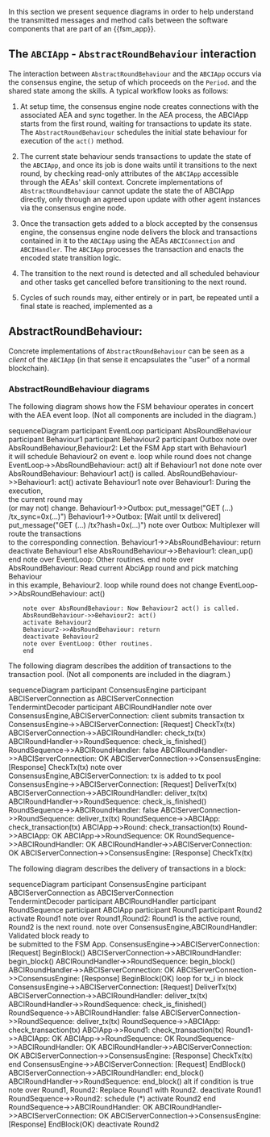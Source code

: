 In this section we present sequence diagrams in order to help understand the transmitted messages and method calls between the software components that are part of an {{fsm_app}}.



## The `ABCIApp` - `AbstractRoundBehaviour` interaction

The interaction between `AbstractRoundBehaviour` and the `ABCIApp` occurs via
the consensus engine, the setup of which proceeds on the `Period`.
and the shared state among the skills. A typical workflow
looks as follows:

1. At setup time, the consensus engine node creates connections with the
   associated AEA and sync together. In the AEA process, the ABCIApp starts from
   the first round, waiting for transactions to update its state. The
   `AbstractRoundBehaviour` schedules the initial state behaviour for execution
   of the `act()` method.

2. The current state behaviour sends transactions to update the state of the
   `ABCIApp`, and once its job is done waits until it transitions to the next
   round, by checking read-only attributes of the `ABCIApp` accessible through
   the AEAs' skill context. Concrete implementations of `AbstractRoundBehaviour`
   cannot update the state the of ABCIApp directly, only through an agreed
   upon update with other agent instances via the consensus engine node.

3. Once the transaction gets added to a block accepted by the consensus engine,
   the consensus engine node delivers the block and transactions contained in
   it to the `ABCIApp` using the AEAs `ABCIConnection` and `ABCIHandler`. The
   `ABCIApp` processes the transaction and enacts the encoded state transition
   logic.

4. The transition to the next round is detected and all scheduled behaviour and
   other tasks get cancelled before transitioning to the next round.

5. Cycles of such rounds may, either entirely or in part, be repeated until a
   final state is reached, implemented as a


## AbstractRoundBehaviour:

Concrete implementations of `AbstractRoundBehaviour` can be seen as a _client_
of the `ABCIApp` (in that sense it encapsulates the "user" of a normal blockchain).


### AbstractRoundBehaviour diagrams

The following diagram shows how the FSM behaviour operates in concert with the
AEA event loop. (Not all components are included in the diagram.)

<div class="mermaid">
    sequenceDiagram
        participant EventLoop
        participant AbsRoundBehaviour
        participant Behaviour1
        participant Behaviour2
        participant Outbox
        note over AbsRoundBehaviour,Behaviour2: Let the FSM App start with Behaviour1<br/>it will schedule Behaviour2 on event e.
        loop while round does not change
          EventLoop->>AbsRoundBehaviour: act()
          alt if Behaviour1 not done
            note over AbsRoundBehaviour: Behaviour1 act() is called.
            AbsRoundBehaviour->>Behaviour1: act()
            activate Behaviour1
            note over Behaviour1: During the execution, <br/> the current round may<br/>(or may not) change.
            Behaviour1->>Outbox: put_message("GET (...) /tx_sync=0x(...)")
            Behaviour1->>Outbox: [Wait until tx delivered] put_message("GET (...) /tx?hash=0x(...)")
            note over Outbox: Multiplexer will route the transactions<br/>to the corresponding connection.
            Behaviour1->>AbsRoundBehaviour: return
            deactivate Behaviour1
          else
            AbsRoundBehaviour->>Behaviour1: clean_up()
          end
          note over EventLoop: Other routines.
        end
        note over AbsRoundBehaviour: Read current AbciApp round and pick matching Behaviour<br/>in this example, Behaviour2.
        loop while round does not change
        EventLoop->>AbsRoundBehaviour: act()

        note over AbsRoundBehaviour: Now Behaviour2 act() is called.
        AbsRoundBehaviour->>Behaviour2: act()
        activate Behaviour2
        Behaviour2->>AbsRoundBehaviour: return
        deactivate Behaviour2
        note over EventLoop: Other routines.        
        end
</div>



The following diagram describes the addition of transactions to the transaction
pool. (Not all components are included in the diagram.)

<div class="mermaid">
    sequenceDiagram
        participant ConsensusEngine
        participant ABCIServerConnection as ABCIServerConnection<br/>TendermintDecoder
        participant ABCIRoundHandler
        note over ConsensusEngine,ABCIServerConnection: client submits transaction tx
        ConsensusEngine->>ABCIServerConnection: [Request] CheckTx(tx)
        ABCIServerConnection->>ABCIRoundHandler: check_tx(tx)
        ABCIRoundHandler->>RoundSequence: check_is_finished()
        RoundSequence->>ABCIRoundHandler: false
        ABCIRoundHandler->>ABCIServerConnection: OK
        ABCIServerConnection->>ConsensusEngine: [Response] CheckTx(tx)
        note over ConsensusEngine,ABCIServerConnection: tx is added to tx pool
        ConsensusEngine->>ABCIServerConnection: [Request] DeliverTx(tx)
        ABCIServerConnection->>ABCIRoundHandler: deliver_tx(tx)
        ABCIRoundHandler->>RoundSequence: check_is_finished()
        RoundSequence->>ABCIRoundHandler: false
        ABCIServerConnection->>RoundSequence: deliver_tx(tx)
        RoundSequence->>ABCIApp: check_transaction(tx)             
        ABCIApp->>Round: check_transaction(tx)                
        Round->>ABCIApp: OK
        ABCIApp->>RoundSequence: OK
        RoundSequence->>ABCIRoundHandler: OK        
        ABCIRoundHandler->>ABCIServerConnection: OK
        ABCIServerConnection->>ConsensusEngine: [Response] CheckTx(tx)        
</div>

The following diagram describes the delivery of transactions in a block:

<div class="mermaid">
    sequenceDiagram
        participant ConsensusEngine
        participant ABCIServerConnection as ABCIServerConnection<br/>TendermintDecoder
        participant ABCIRoundHandler
        participant RoundSequence
        participant ABCIApp
        participant Round1
        participant Round2
        activate Round1
        note over Round1,Round2: Round1 is the active round,<br/>Round2 is the next round.
        note over ConsensusEngine,ABCIRoundHandler: Validated block ready to<br/>be submitted to the FSM App.
        ConsensusEngine->>ABCIServerConnection: [Request] BeginBlock()
        ABCIServerConnection->>ABCIRoundHandler: begin_block()        
        ABCIRoundHandler->>RoundSequence: begin_block()
        ABCIRoundHandler->>ABCIServerConnection: OK
        ABCIServerConnection->>ConsensusEngine: [Response] BeginBlock(OK)
        loop for tx_i in block
          ConsensusEngine->>ABCIServerConnection: [Request] DeliverTx(tx)
          ABCIServerConnection->>ABCIRoundHandler: deliver_tx(tx)
          ABCIRoundHandler->>RoundSequence: check_is_finished()
          RoundSequence->>ABCIRoundHandler: false
          ABCIServerConnection->>RoundSequence: deliver_tx(tx)
          RoundSequence->>ABCIApp: check_transaction(tx)             
          ABCIApp->>Round1: check_transaction(tx)                
          Round1->>ABCIApp: OK
          ABCIApp->>RoundSequence: OK
          RoundSequence->>ABCIRoundHandler: OK        
          ABCIRoundHandler->>ABCIServerConnection: OK
          ABCIServerConnection->>ConsensusEngine: [Response] CheckTx(tx)   
        end
        ConsensusEngine->>ABCIServerConnection: [Request] EndBlock()
        ABCIServerConnection->>ABCIRoundHandler: end_block()
        ABCIRoundHandler->>RoundSequence: end_block()
        alt if condition is true
            note over Round1, Round2: Replace Round1 with Round2.
            deactivate Round1
            RoundSequence->>Round2: schedule (*)
            activate Round2
        end
        RoundSequence->>ABCIRoundHandler: OK
        ABCIRoundHandler->>ABCIServerConnection: OK
        ABCIServerConnection->>ConsensusEngine: [Response] EndBlock(OK)
        deactivate Round2
</div>

